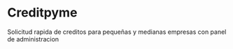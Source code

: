# Creditpyme
Solicitud rapida de creditos para pequeñas y medianas empresas con panel de administracion 
